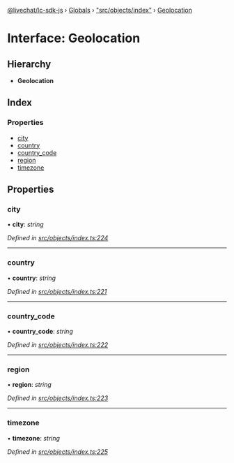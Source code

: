 [@livechat/lc-sdk-js](../README.md) › [Globals](../globals.md) › ["src/objects/index"](../modules/_src_objects_index_.md) › [Geolocation](_src_objects_index_.geolocation.md)

# Interface: Geolocation

## Hierarchy

* **Geolocation**

## Index

### Properties

* [city](_src_objects_index_.geolocation.md#city)
* [country](_src_objects_index_.geolocation.md#country)
* [country_code](_src_objects_index_.geolocation.md#country_code)
* [region](_src_objects_index_.geolocation.md#region)
* [timezone](_src_objects_index_.geolocation.md#timezone)

## Properties

###  city

• **city**: *string*

*Defined in [src/objects/index.ts:224](https://github.com/livechat/lc-sdk-js/blob/adb7bb1/src/objects/index.ts#L224)*

___

###  country

• **country**: *string*

*Defined in [src/objects/index.ts:221](https://github.com/livechat/lc-sdk-js/blob/adb7bb1/src/objects/index.ts#L221)*

___

###  country_code

• **country_code**: *string*

*Defined in [src/objects/index.ts:222](https://github.com/livechat/lc-sdk-js/blob/adb7bb1/src/objects/index.ts#L222)*

___

###  region

• **region**: *string*

*Defined in [src/objects/index.ts:223](https://github.com/livechat/lc-sdk-js/blob/adb7bb1/src/objects/index.ts#L223)*

___

###  timezone

• **timezone**: *string*

*Defined in [src/objects/index.ts:225](https://github.com/livechat/lc-sdk-js/blob/adb7bb1/src/objects/index.ts#L225)*

